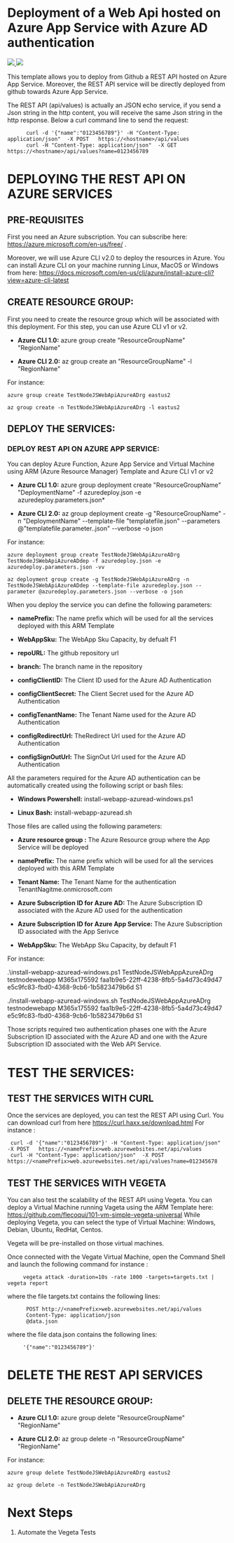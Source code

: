 # Deployment of a Web Api  hosted on Azure App Service with Azure AD authentication

<a href="https://portal.azure.com/#create/Microsoft.Template/uri/https%3A%2F%2Fraw.githubusercontent.com%2Fflecoqui%2FTestNodeJSWebApiAzureAD%2Fmaster%2FAzure%2F101-appservice%2Fazuredeploy.json" target="_blank">
    <img src="http://azuredeploy.net/deploybutton.png"/>
</a>
<a href="http://armviz.io/#/?load=https%3A%2F%2Fraw.githubusercontent.com%2Fflecoqui%2FTestNodeJSWebApiAzureAD%2Fmaster%2FAzure%2F101-appservice%2Fazuredeploy.json" target="_blank">
    <img src="http://armviz.io/visualizebutton.png"/>
</a>

This template allows you to deploy from Github a REST API  hosted on Azure App Service. Moreover, the REST API service will be directly deployed from github towards Azure App Service.

The REST API (api/values) is actually an JSON echo service, if you send a Json string in the http content, you will receive the same Json string in the http response.
Below a curl command line to send the request:


          curl -d '{"name":"0123456789"}' -H "Content-Type: application/json"  -X POST   https://<hostname>/api/values
          curl -H "Content-Type: application/json"  -X GET   https://<hostname>/api/values?name=0123456789



# DEPLOYING THE REST API ON AZURE SERVICES

## PRE-REQUISITES
First you need an Azure subscription.
You can subscribe here:  https://azure.microsoft.com/en-us/free/ . </p>
Moreover, we will use Azure CLI v2.0 to deploy the resources in Azure.
You can install Azure CLI on your machine running Linux, MacOS or Windows from here: https://docs.microsoft.com/en-us/cli/azure/install-azure-cli?view=azure-cli-latest 



## CREATE RESOURCE GROUP:
First you need to create the resource group which will be associated with this deployment. For this step, you can use Azure CLI v1 or v2.

* **Azure CLI 1.0:** azure group create "ResourceGroupName" "RegionName"

* **Azure CLI 2.0:** az group create an "ResourceGroupName" -l "RegionName"

For instance:

    azure group create TestNodeJSWebApiAzureADrg eastus2

    az group create -n TestNodeJSWebApiAzureADrg -l eastus2

## DEPLOY THE SERVICES:

### DEPLOY REST API ON AZURE APP SERVICE:
You can deploy Azure Function, Azure App Service and Virtual Machine using ARM (Azure Resource Manager) Template and Azure CLI v1 or v2

* **Azure CLI 1.0:** azure group deployment create "ResourceGroupName" "DeploymentName"  -f azuredeploy.json -e azuredeploy.parameters.json*

* **Azure CLI 2.0:** az group deployment create -g "ResourceGroupName" -n "DeploymentName" --template-file "templatefile.json" --parameters @"templatefile.parameter..json"  --verbose -o json

For instance:

    azure deployment group create TestNodeJSWebApiAzureADrg TestNodeJSWebApiAzureADdep -f azuredeploy.json -e azuredeploy.parameters.json -vv

    az deployment group create -g TestNodeJSWebApiAzureADrg -n TestNodeJSWebApiAzureADdep --template-file azuredeploy.json --parameter @azuredeploy.parameters.json --verbose -o json


When you deploy the service you can define the following parameters:</p>
* **namePrefix:** The name prefix which will be used for all the services deployed with this ARM Template</p>
* **WebAppSku:** The WebApp Sku Capacity, by defualt F1</p>
* **repoURL:** The github repository url</p>
* **branch:** The branch name in the repository</p>
* **configClientID:** The Client ID used for the Azure AD Authentication</p>
* **configClientSecret:** The Client Secret used for the Azure AD Authentication</p>
* **configTenantName:** The Tenant Name used for the Azure AD Authentication</p>
* **configRedirectUrl:** TheRedirect Url used for the Azure AD Authentication</p>
* **configSignOutUrl:** The SignOut Url used for the Azure AD Authentication</p>

All the parameters required for the Azure AD authentication can be automatically created using the following script or bash files:
* **Windows Powershell:** install-webapp-azuread-windows.ps1 </p>
* **Linux Bash:** install-webapp-azuread.sh </p>

Those files are called using the following parameters:
* **Azure resource group :** The Azure Resource group where the App Service will be deployed</p>
* **namePrefix:** The name prefix which will be used for all the services deployed with this ARM Template</p>
* **Tenant Name:** The Tenant Name for the authentication TenantNagitme.onmicrosoft.com </p>
* **Azure Subscription ID for Azure AD:** The Azure Subscription ID associated with the Azure AD used for the authentication </p>
* **Azure Subscription ID for Azure App Service:** The Azure Subscription ID associated with the App Serivce  </p>
* **WebAppSku:** The WebApp Sku Capacity, by default F1</p>

For instance:

.\install-webapp-azuread-windows.ps1 TestNodeJSWebAppAzureADrg testnodewebapp M365x175592 faa1b9e5-22ff-4238-8fb5-5a4d73c49d47 e5c9fc83-fbd0-4368-9cb6-1b5823479b6d S1

./install-webapp-azuread-windows.sh TestNodeJSWebAppAzureADrg testnodewebapp M365x175592 faa1b9e5-22ff-4238-8fb5-5a4d73c49d47 e5c9fc83-fbd0-4368-9cb6-1b5823479b6d S1


Those scripts required two authentication phases one with the Azure  Subscription ID associated with the Azure AD and one with the Azure Subscription ID associated with the Web API Service. 



# TEST THE SERVICES:

## TEST THE SERVICES WITH CURL
Once the services are deployed, you can test the REST API using Curl. You can download curl from here https://curl.haxx.se/download.html 
For instance :

     curl -d '{"name":"0123456789"}' -H "Content-Type: application/json"  -X POST   https://<namePrefix>web.azurewebsites.net/api/values
     curl -H "Content-Type: application/json"  -X POST   https://<namePrefix>web.azurewebsites.net/api/values?name=012345678

</p>

## TEST THE SERVICES WITH VEGETA
You can also test the scalability of the REST API using Vegeta. 
You can deploy a Virtual Machine running Vageta using the ARM Template here: https://github.com/flecoqui/101-vm-simple-vegeta-universal 
While deploying Vegeta, you can select the type of Virtual Machine: Windows, Debian, Ubuntu, RedHat, Centos.

Vegeta will be pre-installed on those virtual machines.

Once connected with the Vegate Virtual Machine, open the Command Shell and launch the following command for instance :</p>


         vegeta attack -duration=10s -rate 1000 -targets=targets.txt | vegeta report 



where the file targets.txt contains the following lines: </p>


          POST http://<namePrefix>web.azurewebsites.net/api/values
          Content-Type: application/json
          @data.json



where the file data.json contains the following lines: </p>


         '{"name":"0123456789"}'


# DELETE THE REST API SERVICES 

## DELETE THE RESOURCE GROUP:

* **Azure CLI 1.0:**      azure group delete "ResourceGroupName" "RegionName"

* **Azure CLI 2.0:**  az group delete -n "ResourceGroupName" "RegionName"

For instance:

    azure group delete TestNodeJSWebApiAzureADrg eastus2

    az group delete -n TestNodeJSWebApiAzureADrg 

# Next Steps

1. Automate the Vegeta Tests  
